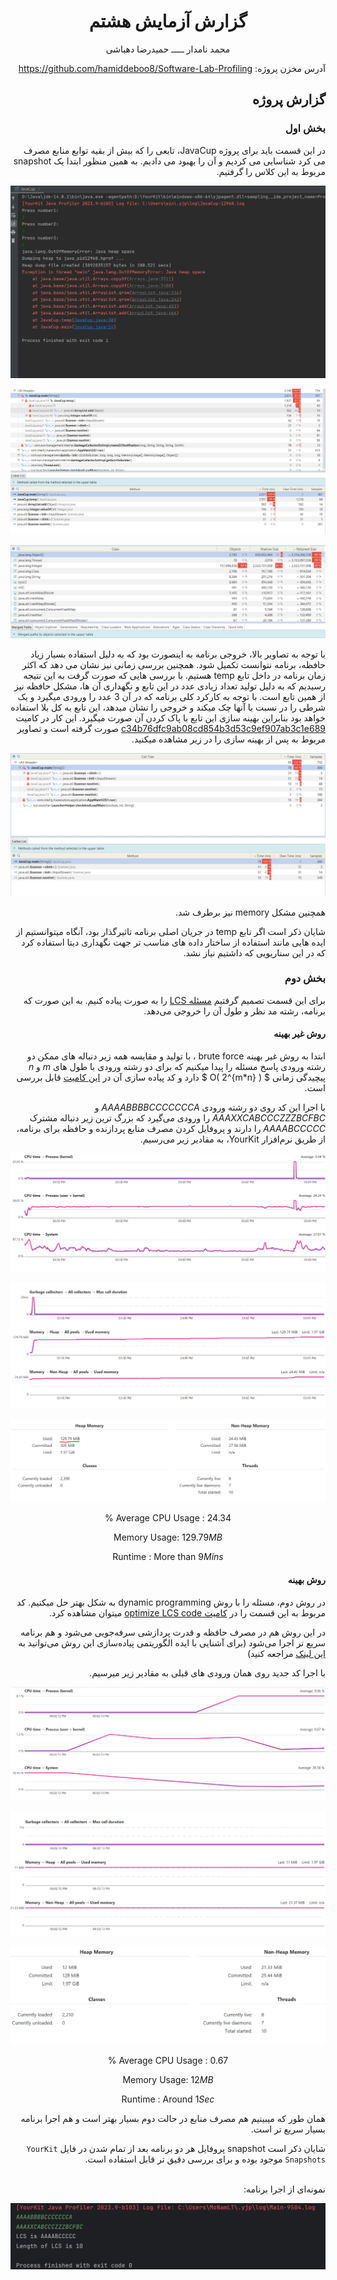 <div align='center'>

# گزارش آزمایش هشتم

محمد نامدار  ـــــ  حمیدرضا دهباشی
</div>

<div dir='rtl' align='right'>

آدرس مخزن پروژه: https://github.com/hamiddeboo8/Software-Lab-Profiling

## گزارش پروژه

### بخش اول

در این قسمت باید برای پروژه JavaCup، تابعی را که بیش از بقیه توابع منابع مصرف می کرد شناسایی می کردیم و آن را بهبود می دادیم. به همین منظور ابتدا یک snapshot مربوط به این کلاس را گرفتیم.

![](./screenshots/1.PNG)

![cpu](./screenshots/2.PNG)

![memory](./screenshots/2.5.PNG)

با توجه به تصاویر بالا، خروجی برنامه به اینصورت بود که به دلیل استفاده بسیار زیاد حافظه، برنامه نتوانست تکمیل شود. همچنین بررسی زمانی نیز نشان می دهد که اکثر زمان برنامه در داخل تابع temp هستیم. با بررسی هایی که صورت گرفت به این نتیجه رسیدیم که به دلیل تولید تعداد زیادی عدد در این تابع و نگهداری آن ها، مشکل حافظه نیز از همین تابع است. با توجه به کارکرد کلی برنامه که در آن 3 عدد را ورودی میگیرد و یک شرطی را در نسبت با آنها چک میکند و خروجی را نشان میدهد، این تابع به کل بلا استفاده خواهد بود بنابراین بهینه سازی این تابع با پاک کردن آن صورت میگیرد. این کار در کامیت [c34b76dfc9ab08cd854b3d53c9ef907ab3c1e689](https://github.com/hamiddeboo8/Software-Lab-Profiling/commit/c34b76dfc9ab08cd854b3d53c9ef907ab3c1e689) صورت گرفته است و تصاویر مربوط به پس از بهینه سازی را در زیر مشاهده میکنید.

![cpu](./screenshots/3.PNG)

همچنین مشکل memory نیز برطرف شد.

شایان ذکر است اگر تابع temp در جریان اصلی برنامه تاثیرگذار بود، آنگاه میتوانستیم از ایده هایی مانند استفاده از ساختار داده های مناسب تر جهت نگهداری دیتا استفاده کرد که در این سناریویی که داشتیم نیاز نشد. 

### بخش دوم

برای این قسمت تصمیم گرفتیم
[مسئله LCS](https://en.wikipedia.org/wiki/Longest_common_subsequence)
را به صورت پیاده کنیم.
به این صورت که برنامه، رشته مد نظر و طول آن را خروجی می‌دهد.

#### روش غیر بهینه

ابتدا به روش غیر بهینه brute force
، با تولید و مقایسه همه زیر دنباله های ممکن دو رشته ورودی پاسخ مسئله را پیدا میکنیم
که برای دو رشته ورودی با طول های 
$m$ و $n$
پیچیدگی زمانی 
$ O( 2^{m*n} ) $
دارد و کد پیاده سازی آن در 
[این کامیت](https://github.com/hamiddeboo8/Software-Lab-Profiling/commit/cc88cdff092f9022ddd58cbe61efaf3ab0b23e23)
قابل بررسی است.

با اجرا این کد روی دو رشته ورودی
$AAAABBBBCCCCCCCA$ و $AAAXXCABCCCZZZBCFBC$
را ورودی می‌گیرد
که بزرگ ترین زیر دنباله مشترک $AAAABCCCCC$ را دارند
و پروفایل کردن مصرف منابع پردازنده و حافظه برای برنامه، از طریق نرم‌افزار YourKit، به مقادیر زیر می‌رسیم.

![cpu pre](./screenshots/p2pre2.PNG)

![mem graph](./screenshots/p2pre1.PNG)

![mem pre](./screenshots/p2pre3.PNG)

<div align='center'>

Average CPU Usage : $24.34$ %

Memory Usage: $129.79 MB$

Runtime : More than $9 Mins$

</div>

<!-- زمان اجرا : پیش از ۹ دقیقه -->

#### روش بهینه

در روش دوم،‌ مسئله را با روش dynamic programming به شکل بهتر حل میکنیم.
کد مربوط به این قسمت را در
[کامیت optimize LCS code](https://github.com/hamiddeboo8/Software-Lab-Profiling/commit/32fbf9f9a527ba1b905003f8b16896647f5ea96a)
میتوان مشاهده کرد.

در این روش هم در مصرف حافظه و قدرت پردازشی سرفه‌جویی می‌شود و هم برنامه سریع تر اجرا می‌شود (برای آشنایی با ایده الگوریتمی پیاده‌سازی این روش می‌توانید به
[این لینک](https://en.wikipedia.org/wiki/Longest_common_subsequence#:~:text=.-,Code%20for%20the%20dynamic%20programming%20solution,-%5Bedit%5D)
 مراجعه کنید)

با اجرا کد جدید روی همان ورودی های قبلی به مقادیر زیر میرسیم.

![post cpu](./screenshots/p2post2.PNG)

![post cpu](./screenshots/p2post1.PNG)

![post cpu](./screenshots/p2post3.PNG)

<div align='center'>

Average CPU Usage : $0.67$ %

Memory Usage: $12 MB$

Runtime : Around $1 Sec$

</div>

همان طور که میبینیم هم مصرف منابع در حالت دوم بسیار بهتر است و هم اجرا برنامه بسیار سریع تر است.

شایان ذکر است snapshot پروفایل هر دو برنامه 
بعد از تمام شدن در فایل ‍‍`YourKit Snapshots`
موجود بوده و برای بررسی دقیق تر قابل استفاده است.

<br>
نمونه‌ای از اجرا برنامه:

![sim](./screenshots/simResult.PNG)

</div>
